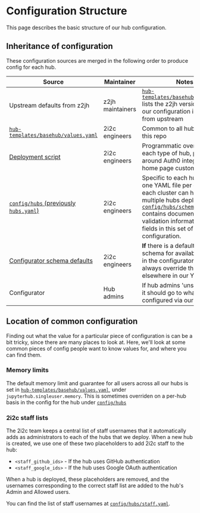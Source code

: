 # Configuration Structure

This page describes the basic structure of our hub configuration.

## Inheritance of configuration

These configuration sources are merged in the following order to produce config
for each hub.

| Source | Maintainer | Notes |
| - | - | - |
| Upstream defaults from z2jh | z2jh maintainers | [`hub-templates/basehub/Chart.yaml`](https://github.com/2i2c-org/infrastructure/blob/master/hub-templates/basehub/Chart.yaml) lists the z2jh version. Most of our configuration is directly from upstream | 
| [`hub-templates/basehub/values.yaml`](https://github.com/2i2c-org/infrastructure/blob/master/hub-templates/basehub/values.yaml) | 2i2c engineers | Common to all hubs run from this repo |
| [Deployment script](https://github.com/2i2c-org/infrastructure/blob/master/deployer) | 2i2c engineers | Programmatic overrides for each type of hub, particularly around Auth0 integration and home page customization |
| [`config/hubs` (previously `hubs.yaml`)](https://github.com/2i2c-org/infrastructure/blob/master/config/hubs) | 2i2c engineers | Specific to each hub. There is one YAML file per cluster, and each cluster can have multiple hubs deployed.  [`config/hubs/schema.yaml`](https://github.com/2i2c-org/infrastructure/blob/master/config/hubs/schema.yaml) contains documentation and validation information for fields in this set of configuration. |
| [Configurator schema defaults](https://github.com/2i2c-org/infrastructure/blob/c1d06be1eed2d748a4d39e4cba76436cffe89fb2/hub-templates/basehub/values.yaml#L143) | 2i2c engineers | **If** there is a default set in the schema for available options in the configurator, it will always override the config elsewhere in our YAML files | 
| Configurator | Hub admins | If hub admins 'unset' a value, it should go to what's configured via our yaml files|

## Location of common configuration

Finding out what the value for a particular piece of configuration is can be
a bit tricky, since there are many places to look at. Here, we'll look at some common
pieces of config people want to know values for, and where you can find them.

### Memory limits

The default memory limit and guarantee for all users across all our hubs is set
in [`hub-templates/basehub/values.yaml`](https://github.com/2i2c-org/infrastructure/blob/master/hub-templates/basehub/values.yaml#L104),
under `jupyterhub.singleuser.memory`. This is sometimes overriden on a per-hub
basis in the config for the hub under [`config/hubs`](https://github.com/2i2c-org/infrastructure/blob/master/config/hubs)

### 2i2c staff lists

The 2i2c team keeps a central list of staff usernames that it automatically adds as administrators to each of the hubs that we deploy.
When a new hub is created, we use one of these two placeholders to add 2i2c staff to the hub:

- `<staff_github_ids>` - If the hub uses GitHub authentication
- `<staff_google_ids>` - If the hub uses Google OAuth authentication

When a hub is deployed, these placeholders are removed, and the usernames corresponding to the correct staff list are added to the hub's Admin and Allowed users.

You can find the list of staff usernames at [`config/hubs/staff.yaml`](https://github.com/2i2c-org/pilot-hubs/blob/master/config/hubs/staff.yaml).
